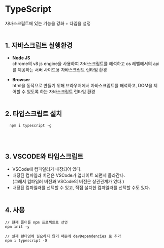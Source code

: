 # TypeScript
자바스크립트에 있는 기능을 강화 + 타입을 설정
<br/><br/>


## 1. 자바스크립트 실행환경
* **Node JS**   
chrome의 v8 js engine을 사용하여 자바스크립트를 해석하고 os 레벨에서의 api를 제공하는 서버 사이드용 자바스크립트 런타임 환경

* **Browser**   
html을 동적으로 만들기 위해 브라우저에서 자바스크립트를 해석하고, DOM을 제어할 수 있도록 하는 자바스크립트 런타임 환경
<br/><br/>

## 2. 타입스크립트 설치
```node
  npm i typescript -g
```
<br/><br/>

## 3. VSCODE와 타입스크립트
* VSCode에 컴파일러가 내장되어 있다.
* 내장된 컴파일러 버전은 VSCode가 업데이트 되면서 올라간다.  
  (그래서 컴파일러 버전과 VSCode의 버전은 상관관계가 있다.)
* 내장된 컴파일러를 선택할 수 있고, 직접 설치한 컴파일러를 선택할 수도 있다.
<br/><br/>

## 4. 사용
```
// 현재 폴더를 npm 프로젝트로 선언
npm init -y

// 실제 런타임에 필요하지 않기 때문에 devDependencies 로 추가
npm i typescript -D

```
<br/><br/>
